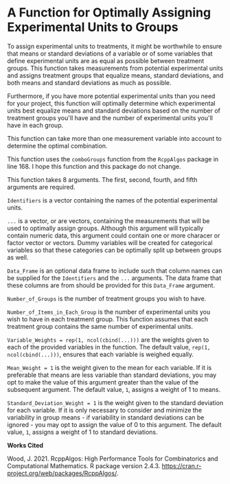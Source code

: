 # A Function for Optimally Assigning Experimental Units to Groups

To assign experimental units to treatments, it might be worthwhile to ensure that means or standard deviations of a variable or of some variables that define experimental units are as equal as possible between treatment groups. This function takes measurements from potential experimental units and assigns treatment groups that equalize means, standard deviations, and both means and standard deviations as much as possible.

Furthermore, if you have more potential experimental units than you need for your project, this function will optimally determine which experimental units best equalize means and standard deviations based on the number of treatment groups you'll have and the number of experimental units you'll have in each group.

This function can take more than one measurement variable into account to determine the optimal combination.

This function uses the `comboGroups` function from the `RcppAlgos` package in line 168. I hope this function and this package do not change.

This function takes 8 arguments. The first, second, fourth, and fifth arguments are required.

`Identifiers` is a vector containing the names of the potential experimental units.

`...` is a vector, or are vectors, containing the  measurements that will be used to optimally assign groups. Although this argument will typically contain numeric data, this argument could contain one or more characer or factor vector or vectors. Dummy variables will be created for categorical variables so that these categories can be optimally split up between groups as well.

`Data_Frame` is an optional data frame to include such that column names can be supplied for the `Identifiers` and the `...` arguments. The data frame that these columns are from should be provided for this `Data_Frame` argument.

`Number_of_Groups` is the number of treatment groups you wish to have.

`Number_of_Items_in_Each_Group` is the number of experimental units you wish to have in each treatment group. This function assumes that each treatment group contains the same number of experimental units.

`Variable_Weights = rep(1, ncol(cbind(...)))` are the weights given to each of the provided variables in the function. The default value, `rep(1, ncol(cbind(...)))`, ensures that each variable is weighed equally.

`Mean_Weight = 1` is the weight given to the mean for each variable. If it is preferable that means are less variable than standard deviations, you may opt to make the value of this argument greater than the value of the subsequent argument. The default value, `1`, assigns a weight of 1 to means.

`Standard_Deviation_Weight = 1` is the weight given to the standard deviation for each variable. If it is only necessary to consider and minimize the variability in group means - if variability in standard deviations can be ignored - you may opt to assign the value of 0 to this argument. The default value, `1`, assigns a weight of 1 to standard deviations.

<b>Works Cited</b>

Wood, J. 2021. RcppAlgos: High Performance Tools for Combinatorics and Computational Mathematics. R package version 2.4.3. <https://cran.r-project.org/web/packages/RcppAlgos/>.
